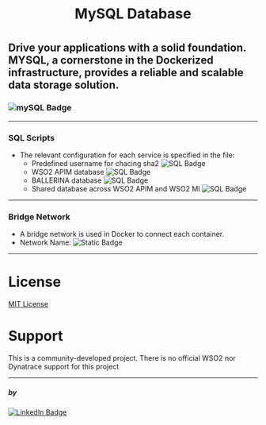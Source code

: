 <h1> <center> MySQL Database </center><h1>

<h2>Drive your applications with a solid foundation. MYSQL, a cornerstone in the Dockerized infrastructure, provides a reliable and scalable data storage solution.</h2>


### ![mySQL Badge](https://shields.io/badge/MySQL-lightgrey?logo=mysql&style=for-the-badge&logoColor=black&labelColor=darkgreen)

-----

### SQL Scripts
- The relevant configuration for each service is specified in the file:
    - Predefined username for chacing sha2
![SQL Badge](https://img.shields.io/badge/SQL-lightgrey?style=for-the-badge&logo=mysql&logoColor=black&label=caching_sha2_password&labelColor=grey&color=darkgreen)
    - WSO2 APIM database
![SQL Badge](https://img.shields.io/badge/SQL-lightgrey?style=for-the-badge&logo=mysql&logoColor=black&label=mysql_apim&labelColor=grey&color=darkgreen)
    - BALLERINA database
![SQL Badge](https://img.shields.io/badge/SQL-lightgrey?style=for-the-badge&logo=mysql&logoColor=black&label=mysql_ballerina&labelColor=grey&color=darkgreen)
    - Shared database across WSO2 APIM and WSO2 MI
![SQL Badge](https://img.shields.io/badge/SQL-lightgrey?style=for-the-badge&logo=mysql&logoColor=black&label=mysql_shared&labelColor=grey&color=darkgreen)

----
### Bridge Network

- A bridge network is used in Docker to connect each container.
- Network Name: 
![Static Badge](https://img.shields.io/badge/middleware--network-323330?style=for-the-badge&logo=dotnet&logoColor=white)


------

# License

[MIT License](LICENSE)

# Support
This is a community-developed project. There is no official WSO2 nor Dynatrace support for this project


----
##### by
[![LinkedIn Badge](https://img.shields.io/badge/gunasegarran-323330?style=for-the-adge&logo=linkedin&logoColor=blue)](https://www.linkedin.com/in/gunasegarran/)